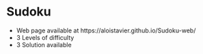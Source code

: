 <h1>Sudoku</h1>
<ul>
  <li>Web page available at https://aloistavier.github.io/Sudoku-web/</li>
  <li>3 Levels of difficulty</li>
  <li>3 Solution available</li>
</ul>
